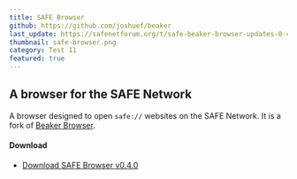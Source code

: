 ```yaml
---
title: SAFE Browser
github: https://github.com/joshuef/beaker
last_update: https://safenetforum.org/t/safe-beaker-browser-updates-0-4-0/11214/35
thumbnail: safe-browser.png
category: Test 11
featured: true
---
```


## A browser for the SAFE Network

A browser designed to open `safe://` websites on the SAFE Network. It is a fork of [Beaker Browser](https://beakerbrowser.com/).

#### Download

- [Download SAFE Browser v0.4.0](https://github.com/joshuef/beaker/releases/tag/v0.4.0)
